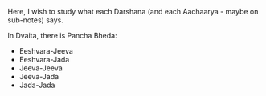 Here, I wish to study what each Darshana (and each Aachaarya - maybe on sub-notes) says.

In Dvaita, there is Pancha Bheda:
- Eeshvara-Jeeva
- Eeshvara-Jada
- Jeeva-Jeeva
- Jeeva-Jada
- Jada-Jada